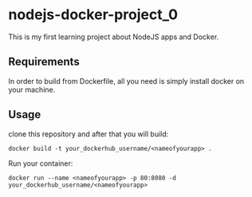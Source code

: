 # nodejs-docker-project_0
This is my first learning project about NodeJS apps and Docker.


Requirements
------------
In order to build from Dockerfile, all you need is simply install docker on your machine.


Usage
------------
clone this repository and after that you will build:

    docker build -t your_dockerhub_username/<nameofyourapp> .
    
Run your container:

    docker run --name <nameofyourapp> -p 80:8080 -d your_dockerhub_username/<nameofyourapp>



